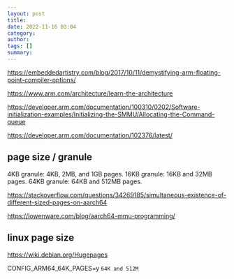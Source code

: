 ```yaml
---
layout: post
title:
date: 2022-11-16 03:04
category:
author:
tags: []
summary:
---
```


https://embeddedartistry.com/blog/2017/10/11/demystifying-arm-floating-point-compiler-options/

https://www.arm.com/architecture/learn-the-architecture

https://developer.arm.com/documentation/100310/0202/Software-initialization-examples/Initializing-the-SMMU/Allocating-the-Command-queue

https://developer.arm.com/documentation/102376/latest/

## page size / granule

4KB granule: 4KB, 2MB, and 1GB pages.
16KB granule: 16KB and 32MB pages.
64KB granule: 64KB and 512MB pages.

https://stackoverflow.com/questions/34269185/simultaneous-existence-of-different-sized-pages-on-aarch64

https://lowenware.com/blog/aarch64-mmu-programming/

## linux page size

https://wiki.debian.org/Hugepages

CONFIG_ARM64_64K_PAGES=y
`64K and 512M`
